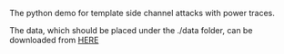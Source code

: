 The python demo for template side channel attacks with power traces.

The data, which should be placed under the ./data folder, can be downloaded from [HERE](https://drive.google.com/file/d/13Jp_opqVEXtsH8Els0Ucy7TXv0JzCy23/view?usp=sharing)